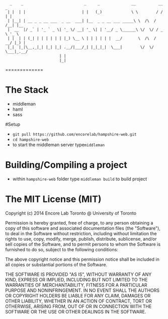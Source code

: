 ```
  _    _                           _     _              __          __  _
 | |  | |                         | |   (_)             \ \        / / | |
 | |__| | __ _ _ __ ___  _ __  ___| |__  _ _ __ ___ _____\ \  /\  / /__| |__
 |  __  |/ _` | '_ ` _ \| '_ \/ __| '_ \| | '__/ _ \______\ \/  \/ / _ \ '_ \
 | |  | | (_| | | | | | | |_) \__ \ | | | | | |  __/       \  /\  /  __/ |_) |
 |_|  |_|\__,_|_| |_| |_| .__/|___/_| |_|_|_|  \___|        \/  \/ \___|_.__/
                        | |
                        |_|

```
=============

# The Stack
* middleman
* haml
* sass

#Setup
* `git pull https://github.com/encorelab/hampshire-web.git`
* `cd hampshire-web`
* to start the middleman server type`middleman`

# Building/Compiling a project
* within `hampshire-web` folder type `middleman build` to build project


# The MIT License (MIT)

Copyright (c) 2014 Encore Lab Toronto @ University of Toronto

Permission is hereby granted, free of charge, to any person obtaining a copy
of this software and associated documentation files (the "Software"), to deal
in the Software without restriction, including without limitation the rights
to use, copy, modify, merge, publish, distribute, sublicense, and/or sell
copies of the Software, and to permit persons to whom the Software is
furnished to do so, subject to the following conditions:

The above copyright notice and this permission notice shall be included in all
copies or substantial portions of the Software.

THE SOFTWARE IS PROVIDED "AS IS", WITHOUT WARRANTY OF ANY KIND, EXPRESS OR
IMPLIED, INCLUDING BUT NOT LIMITED TO THE WARRANTIES OF MERCHANTABILITY,
FITNESS FOR A PARTICULAR PURPOSE AND NONINFRINGEMENT. IN NO EVENT SHALL THE
AUTHORS OR COPYRIGHT HOLDERS BE LIABLE FOR ANY CLAIM, DAMAGES OR OTHER
LIABILITY, WHETHER IN AN ACTION OF CONTRACT, TORT OR OTHERWISE, ARISING FROM,
OUT OF OR IN CONNECTION WITH THE SOFTWARE OR THE USE OR OTHER DEALINGS IN THE
SOFTWARE.